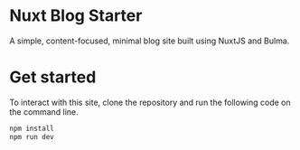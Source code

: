 # Nuxt Blog Starter

A simple, content-focused, minimal blog site built using NuxtJS and Bulma.

# Get started

To interact with this site, clone the repository and run the following code on the command line.

```bash
npm install
npm run dev
```
